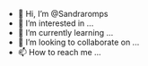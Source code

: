 - 👋 Hi, I’m @Sandraromps
- 👀 I’m interested in ...
- 🌱 I’m currently learning ...
- 💞️ I’m looking to collaborate on ...
- 📫 How to reach me ...

<!---
Sandraromps/Sandraromps is a ✨ special ✨ repository because its `README.md` (this file) appears on your GitHub profile.
You can click the Preview link to take a look at your changes.
--->
